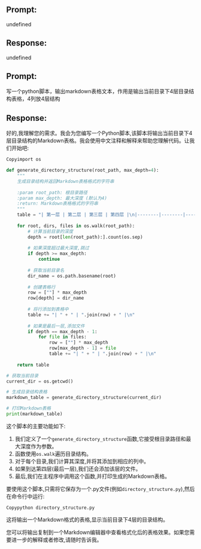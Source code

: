 ## Prompt:
undefined

## Response:
undefined

## Prompt:
写一个python脚本，输出markdown表格文本，作用是输出当前目录下4层目录结构表格，4列放4层结构

## Response:
好的,我理解您的需求。我会为您编写一个Python脚本,该脚本将输出当前目录下4层目录结构的Markdown表格。我会使用中文注释和解释来帮助您理解代码。让我们开始吧:

```python
Copyimport os

def generate_directory_structure(root_path, max_depth=4):
    """
    生成目录结构并返回Markdown表格格式的字符串
    
    :param root_path: 根目录路径
    :param max_depth: 最大深度 (默认为4)
    :return: Markdown表格格式的字符串
    """
    table = "| 第一层 | 第二层 | 第三层 | 第四层 |\n|--------|--------|--------|--------|\n"
    
    for root, dirs, files in os.walk(root_path):
        # 计算当前目录的深度
        depth = root[len(root_path):].count(os.sep)
        
        # 如果深度超过最大深度,跳过
        if depth >= max_depth:
            continue
        
        # 获取当前目录名
        dir_name = os.path.basename(root)
        
        # 创建表格行
        row = [""] * max_depth
        row[depth] = dir_name
        
        # 将行添加到表格中
        table += "| " + " | ".join(row) + " |\n"
        
        # 如果是最后一层,添加文件
        if depth == max_depth - 1:
            for file in files:
                row = [""] * max_depth
                row[max_depth - 1] = file
                table += "| " + " | ".join(row) + " |\n"
    
    return table

# 获取当前目录
current_dir = os.getcwd()

# 生成目录结构表格
markdown_table = generate_directory_structure(current_dir)

# 打印Markdown表格
print(markdown_table)
```

这个脚本的主要功能如下:

1. 我们定义了一个`generate_directory_structure`函数,它接受根目录路径和最大深度作为参数。
2. 函数使用`os.walk`遍历目录结构。
3. 对于每个目录,我们计算其深度,并将其添加到相应的列中。
4. 如果到达第四层(最后一层),我们还会添加该层的文件。
5. 最后,我们在主程序中调用这个函数,并打印生成的Markdown表格。

要使用这个脚本,只需将它保存为一个.py文件(例如`directory_structure.py`),然后在命令行中运行:

```
Copypython directory_structure.py
```

这将输出一个Markdown格式的表格,显示当前目录下4层的目录结构。

您可以将输出复制到一个Markdown编辑器中查看格式化后的表格效果。如果您需要进一步的解释或者修改,请随时告诉我。

